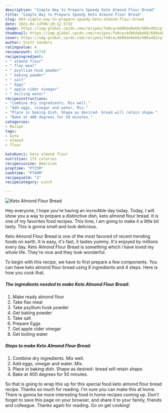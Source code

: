 ```yaml
---
description: "Simple Way to Prepare Speedy Keto Almond Flour Bread"
title: "Simple Way to Prepare Speedy Keto Almond Flour Bread"
slug: 664-simple-way-to-prepare-speedy-keto-almond-flour-bread
date: 2021-04-14T06:10:12.573Z
image: https://img-global.cpcdn.com/recipes/fe0cac4d96de0eb0/680x482cq70/keto-almond-flour-bread-recipe-main-photo.jpg
thumbnail: https://img-global.cpcdn.com/recipes/fe0cac4d96de0eb0/680x482cq70/keto-almond-flour-bread-recipe-main-photo.jpg
cover: https://img-global.cpcdn.com/recipes/fe0cac4d96de0eb0/680x482cq70/keto-almond-flour-bread-recipe-main-photo.jpg
author: Scott Sanders
ratingvalue: 4
reviewcount: 41739
recipeingredient:
- " almond flour"
- " flax meal"
- " psyllium husk powder"
- " baking powder"
- " salt"
- " Eggs"
- " apple cider vinegar"
- " boiling water"
recipeinstructions:
- "Combine dry ingredients. Mix well."
- "Add eggs, vinegar and water. Mix."
- "Place in baking dish. Shape as desired- bread will retain shape."
- "Bake at 400 degrees for 50 minutes."
categories:
- Recipe
tags:
- keto
- almond
- flour

katakunci: keto almond flour 
nutrition: 175 calories
recipecuisine: American
preptime: "PT25M"
cooktime: "PT49M"
recipeyield: "3"
recipecategory: Lunch

---
```



![Keto Almond Flour Bread](https://img-global.cpcdn.com/recipes/fe0cac4d96de0eb0/680x482cq70/keto-almond-flour-bread-recipe-main-photo.jpg)

Hey everyone, I hope you're having an incredible day today. Today, I will show you a way to prepare a distinctive dish, keto almond flour bread. It is one of my favorites food recipes. This time, I am going to make it a little bit tasty. This is gonna smell and look delicious.

Keto Almond Flour Bread is one of the most favored of recent trending foods on earth. It is easy, it's fast, it tastes yummy. It's enjoyed by millions every day. Keto Almond Flour Bread is something which I have loved my whole life. They're nice and they look wonderful.




To begin with this recipe, we have to first prepare a few components. You can have keto almond flour bread using 8 ingredients and 4 steps. Here is how you cook that.

<!--inarticleads1-->

##### The ingredients needed to make Keto Almond Flour Bread:

1. Make ready  almond flour
1. Take  flax meal
1. Take  psyllium husk powder
1. Get  baking powder
1. Take  salt
1. Prepare  Eggs
1. Get  apple cider vinegar
1. Get  boiling water




<!--inarticleads2-->

##### Steps to make Keto Almond Flour Bread:

1. Combine dry ingredients. Mix well.
1. Add eggs, vinegar and water. Mix.
1. Place in baking dish. Shape as desired- bread will retain shape.
1. Bake at 400 degrees for 50 minutes.




So that is going to wrap this up for this special food keto almond flour bread recipe. Thanks so much for reading. I'm sure you can make this at home. There is gonna be more interesting food in home recipes coming up. Don't forget to save this page on your browser, and share it to your family, friends and colleague. Thanks again for reading. Go on get cooking!
